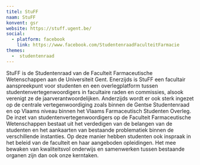 ```yaml
---
titel: StuFF
naam: StuFF
konvent: gsr
website: https://stuff.ugent.be/
social:
  - platform: facebook
    link: https://www.facebook.com/StudentenraadFaculteitFarmacie
themes:
  -  studentenraad
---
```

StuFF is de Studentenraad van de Faculteit Farmaceutische Wetenschappen aan de Universiteit Gent. Enerzijds is StuFF een facultair aanspreekpunt voor studenten en een overlegplatform tussen studentenvertegenwoordigers in facultaire raden en commissies, alsook verenigt ze de jaarverantwoordelijken. Anderzijds wordt er ook sterk ingezet op de centrale vertegenwoordiging zoals binnen de Gentse Studentenraad en op Vlaams niveau binnen het Vlaams Farmaceutisch Studenten Overleg.
De inzet van studentenvertegenwoordigers op de Faculteit Farmaceutische Wetenschappen bestaat uit het verdedigen van de belangen van de studenten en het aankaarten van bestaande problematiek binnen de verschillende instanties. Op deze manier hebben studenten ook inspraak in het beleid van de faculteit en haar aangeboden opleidingen. Het mee bewaken van kwaliteitsvol onderwijs en samenwerken tussen bestaande organen zijn dan ook onze kerntaken.
